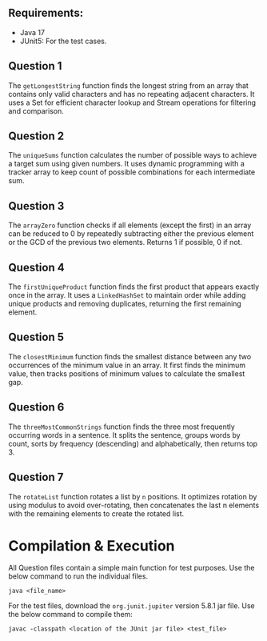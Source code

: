 ## Requirements:
- Java 17
- JUnit5: For the test cases.


## Question 1
The `getLongestString` function finds the longest string from an array that contains only valid characters and has no repeating adjacent characters. It uses a Set for efficient character lookup and Stream operations for filtering and comparison.

## Question 2
The `uniqueSums` function calculates the number of possible ways to achieve a target sum using given numbers. It uses dynamic programming with a tracker array to keep count of possible combinations for each intermediate sum.

## Question 3
The `arrayZero` function checks if all elements (except the first) in an array can be reduced to 0 by repeatedly subtracting either the previous element or the GCD of the previous two elements. Returns 1 if possible, 0 if not.

## Question 4
The `firstUniqueProduct` function finds the first product that appears exactly once in the array. It uses a `LinkedHashSet` to maintain order while adding unique products and removing duplicates, returning the first remaining element.

## Question 5
The `closestMinimum` function finds the smallest distance between any two occurrences of the minimum value in an array. It first finds the minimum value, then tracks positions of minimum values to calculate the smallest gap.

## Question 6
The `threeMostCommonStrings` function finds the three most frequently occurring words in a sentence. It splits the sentence, groups words by count, sorts by frequency (descending) and alphabetically, then returns top 3.

## Question 7
The `rotateList` function rotates a list by `n` positions. It optimizes rotation by using modulus to avoid over-rotating, then concatenates the last n elements with the remaining elements to create the rotated list.


# Compilation & Execution
All Question files contain a simple main function for test purposes.
Use the below command to run the individual files.
```shell
java <file_name>
```

For the test files, download the `org.junit.jupiter` version 5.8.1 jar file.
Use the below command to compile them:
```shell
javac -classpath <location of the JUnit jar file> <test_file>
```